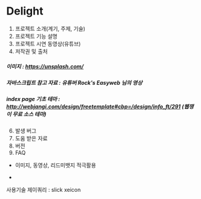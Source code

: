 # Delight

1. 프로젝트 소개(계기, 주제, 기술)
2. 프로젝트 기능 설명
3. 프로젝트 시연 동영상(유튜브)
4. 저작권 및 출처
##### 이미지 : https://unsplash.com/
##### 자바스크립트 참고 자료 : 유튜버 Rock's Easyweb 님의 영상
##### index page 기초 테마 : http://webjangi.com/design/freetemplate#cbp=/design/info_ft/291 (웹쟁이 무료 소스 테마)
6. 발생 버그
7. 도움 받은 자료
8. 버전
9. FAQ

* 이미지, 동영상, 리드미뱃지 적극활용

*
사용기술
제이쿼리 : slick
xeicon
